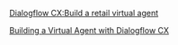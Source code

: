 [Dialogflow CX:Build a retail virtual agent](https://codelabs.developers.google.com/codelabs/dialogflow-cx-retail-agent)

[Building a Virtual Agent with Dialogflow CX](https://www.cloudskillsboost.google/course_templates/1124)
